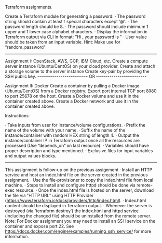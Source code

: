 Terraform assignments.

Create a Terraform module for generating a password.
· The password string should contain at least 1 special characters except '@'.
· The password length should be 8.
· The password should include minimum 1 upper and 1 lower case alphabet characters.
· Display the information in Terraform output via CLI in format: "Hi <User>, your password is <password>"
· User value should be taken from an input variable.
Hint: Make use for “random_password"

---------------------------------------------------------------

Assignment I: OpenStack, AWS, GCP, IBM Cloud, etc.
Create a compute server instance (Ubuntu/CentOS) on your cloud provider.
Create and attach a storage volume to the server instance
Create key-pair by providing the SSH public key.
-------------------------- OR --------------------------

Assignment II: Docker
Create a container by pulling a Docker image (Ubuntu/CentOS) from a Docker registry.
Export port internal TCP port 8080 to port 25678 on the host.
Create a Docker volume and use it in the container created above.
Create a Docker network and use it in the container created above.

Instructions:

· Take inputs from user for instance/volume configurations.
· Prefix the name of the volume with your name.
· Suffix the name of the instance/container with random HEX string of length 4.
· Output the instance/container IP in Terraform output once all the resources are processed (Use “depends_on” on last resource).
· Variables should have proper description and type mentioned.
· Exclusive files for input variables and output values blocks.

---------------------------------------------------------------------------------------------------------------------
This assignment is follow-up on the previous assignment
· Install an HTTP service and host an index.html file on the server created in the previous assignment.
· Use the file-provisioner to copy the index.html file from local machine.
· Steps to install and configure httpd should be done via remote-exec resource.
· Once the index.html file is hosted on the server, download the file via “HTTP URL” using HTTP Provider (https://www.terraform.io/docs/providers/http/index.html).
· Index.html content should be displayed in Terraform output.
· Whenever the server is destroyed (via ‘terraform destroy’) the index.html and httpd service (including the changed file) should be uninstalled from the remote server.
Note: For Docker assignment you may need to install an SSH service on the container and expose port 22. See https://docs.docker.com/engine/examples/running_ssh_service/ for more information.




